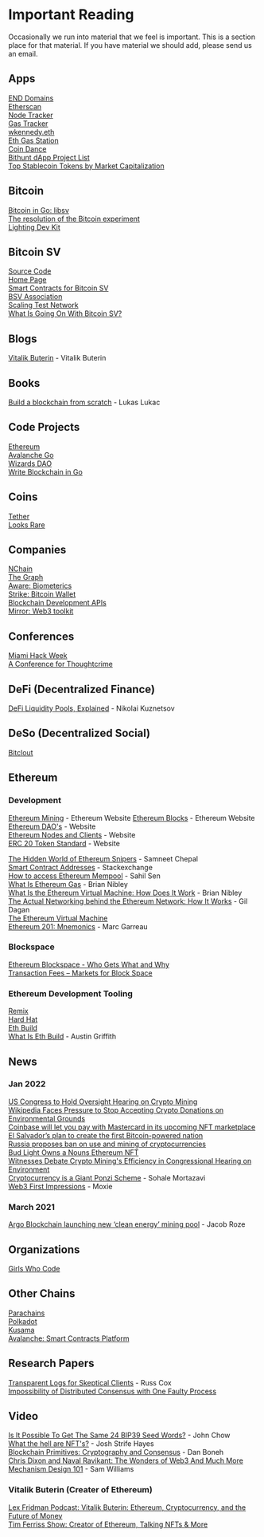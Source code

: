 # Important Reading

Occasionally we run into material that we feel is important. This is a section place for that material. If you have material we should add, please send us an email.

## Apps
[END Domains](https://app.ens.domains/)  
[Etherscan](https://etherscan.io/)  
[Node Tracker](https://etherscan.io/nodetracker)  
[Gas Tracker](https://etherscan.io/gastracker)  
[wkennedy.eth](https://etherscan.io/address/0x01D398ECb403BE33Cd6ED8c9Fefa1712Be48d8d8)  
[Eth Gas Station](https://ethgasstation.info/)  
[Coin Dance](https://coin.dance/)  
[Bithunt dApp Project List](https://bithunt.com/explore)  
[Top Stablecoin Tokens by Market Capitalization](https://coinmarketcap.com/view/stablecoin/)  


## Bitcoin
[Bitcoin in Go: libsv](https://github.com/libsv)  
[The resolution of the Bitcoin experiment](https://blog.plan99.net/the-resolution-of-the-bitcoin-experiment-dabb30201f7)  
[Lighting Dev Kit](https://lightningdevkit.org/)  


## Bitcoin SV
[Source Code](https://github.com/bitcoinsv/bsvd)  
[Home Page](https://bitcoinsv.io/)  
[Smart Contracts for Bitcoin SV](https://scrypt.io/)  
[BSV Association](https://bitcoinassociation.net/)  
[Scaling Test Network](https://bitcoinscaling.io/stats)  
[What Is Going On With Bitcoin SV?](https://www.coindesk.com/tech/2021/07/23/what-is-going-on-with-bitcoin-sv/)  


## Blogs
[Vitalik Buterin](https://vitalik.ca/) - Vitalik Buterin  


## Books
[Build a blockchain from scratch](https://web3coach.gumroad.com/l/build-a-blockchain-from-scratch-in-go) - Lukas Lukac  


## Code Projects
[Ethereum](https://github.com/ethereum/go-ethereum)  
[Avalanche Go](https://github.com/ava-labs/avalanchego)  
[Wizards DAO](https://github.com/wizardsdao/wizards)  
[Write Blockchain in Go](https://github.com/web3coach/the-blockchain-bar)  


## Coins
[Tether](https://tether.to/en/)  
[Looks Rare](https://coinmarketcap.com/currencies/looksrare/)  


## Companies
[NChain](https://nchain.com/)  
[The Graph](https://thegraph.com/en/)  
[Aware: Biometerics](https://www.aware.com/)  
[Strike: Bitcoin Wallet](https://strike.me/en/)  
[Blockchain Development APIs](https://infura.io/)  
[Mirror: Web3 toolkit](https://mirror.xyz/)


## Conferences
[Miami Hack Week](https://www.miamihackweek.com/)  
[A Conference for Thoughtcrime](https://www.hereticon.com/)  


## DeFi (Decentralized Finance)
[DeFi Liquidity Pools, Explained](https://cointelegraph.com/explained/defi-liquidity-pools-explained) - Nikolai Kuznetsov  


## DeSo (Decentralized Social)
[Bitclout](https://bitclout.com)  


## Ethereum

### Development
[Ethereum Mining](https://ethereum.org/en/developers/docs/consensus-mechanisms/pow/mining) - Ethereum Website
[Ethereum Blocks](https://ethereum.org/en/developers/docs/blocks) - Ethereum Website  
[Ethereum DAO's](https://ethereum.org/en/dao")  - Website  
[Ethereum Nodes and Clients](https://ethereum.org/en/developers/docs/nodes-and-clients) - Website  
[ERC 20 Token Standard](https://ethereum.org/en/developers/docs/standards/tokens/erc-20) - Website  

[The Hidden World of Ethereum Snipers](https://www.samchepal.com/the-hidden-world-of) - Samneet Chepal  
[Smart Contract Addresses](https://ethereum.stackexchange.com/questions/760/how-is-the-address-of-an-ethereum-contract-computed/761#761) - Stackexchange  
[How to access Ethereum Mempool](https://www.quicknode.com/guides/defi/how-to-access-ethereum-mempool) - Sahil Sen  
[What Is Ethereum Gas](https://www.sofi.com/learn/content/what-is-ethereum-gas) - Brian Nibley  
[What Is the Ethereum Virtual Machine: How Does It Work](https://www.sofi.com/learn/content/what-is-ethereum-virtual-machine) - Brian Nibley  
[The Actual Networking behind the Ethereum Network: How It Works](https://medium.com/orbs-network/the-actual-networking-behind-the-ethereum-network-how-it-works-6e147ca36b45) - Gil Dagan  
[The Ethereum Virtual Machine](https://cypherpunks-core.github.io/ethereumbook/13evm.html)  
[Ethereum 201: Mnemonics](https://wolovim.medium.com/ethereum-201-mnemonics-bb01a9108c38) - Marc Garreau  

### Blockspace
[Ethereum Blockspace - Who Gets What and Why](https://research.paradigm.xyz/ethereum-blockspace#overview-of-the-blockspace-market)  
[Transaction Fees – Markets for Block Space](https://www.bitcoinsuisse.com/research/decrypt/transaction-fees-markets-for-block-space)  

### Ethereum Development Tooling
[Remix](https://remix.ethereum.org/)  
[Hard Hat](https://hardhat.org/)  
[Eth Build](https://sandbox.eth.build/)  
[What Is Eth Build](https://www.youtube.com/watch?v=30pa790tIIA) - Austin Griffith  


## News

### Jan 2022
[US Congress to Hold Oversight Hearing on Crypto Mining](https://www.coindesk.com/policy/2022/01/06/us-congress-organizing-oversight-hearing-on-crypto-minings-environmental-footprint-report)  
[Wikipedia Faces Pressure to Stop Accepting Crypto Donations on Environmental Grounds](https://www.coindesk.com/business/2022/01/12/wikipedia-faces-pressure-to-stop-accepting-crypto-donations-on-environmental-grounds)  
[Coinbase will let you pay with Mastercard in its upcoming NFT marketplace](https://www.theverge.com/2022/1/18/22889359/coinbase-mastercard-nft-marketplace-payments)  
[El Salvador’s plan to create the first Bitcoin-powered nation](https://fortune.com/2022/01/19/el-salvador-bitcoin-economy-distressed-debt)  
[Russia proposes ban on use and mining of cryptocurrencies](https://www.cnbc.com/2022/01/20/russian-central-bank-proposes-banning-cryptocurrencies-crypto-mining.html)  
[Bud Light Owns a Nouns Ethereum NFT](https://decrypt.co/90860/bud-light-nouns-ethereum-nft-super-bowl-ad)  
[Witnesses Debate Crypto Mining's Efficiency in Congressional Hearing on Environment](https://www.coindesk.com/policy/2022/01/21/witnesses-debate-crypto-minings-efficiency-in-congressional-hearing-on-environment)  
[Cryptocurrency is a Giant Ponzi Scheme](https://jacobinmag.com/2022/01/cryptocurrency-scam-blockchain-bitcoin-economy-decentralization) - Sohale Mortazavi  
[Web3 First Impressions](https://moxie.org/2022/01/07/web3-first-impressions.html) - Moxie  

### March 2021
[Argo Blockchain launching new ‘clean energy’ mining pool](https://coingeek.com/argo-blockchain-launching-new-clean-energy-mining-pool) - Jacob Roze  


## Organizations
[Girls Who Code](https://girlswhocode.com/crypto)  


## Other Chains
[Parachains](https://parachains.info)  
[Polkadot](https://polkadot.network)  
[Kusama](https://kusama.network)  
[Avalanche: Smart Contracts Platform](https://www.avax.network/)  


## Research Papers
[Transparent Logs for Skeptical Clients](https://research.swtch.com/tlog) - Russ Cox  
[Impossibility of Distributed Consensus with One Faulty Process](https://groups.csail.mit.edu/tds/papers/Lynch/jacm85.pdf)  


## Video
[Is It Possible To Get The Same 24 BIP39 Seed Words?](https://www.youtube.com/watch?v=hjRntYh0ot8) - John Chow  
[What the hell are NFT's?](https://www.youtube.com/watch?v=XwMjPWOailQ) - Josh Strife Hayes  
[Blockchain Primitives: Cryptography and Consensus](https://www.youtube.com/watch?v=3jPYk7ucrjo) - Dan Boneh  
[Chris Dixon and Naval Ravikant: The Wonders of Web3 And Much More](https://www.youtube.com/watch?v=DlNDYMNJ5zQ)  
[Mechanism Design 101](https://www.youtube.com/watch?v=gCFlGLbI_kE) - Sam Williams  

### Vitalik Buterin (Creater of Ethereum)
[Lex Fridman Podcast: Vitalik Buterin: Ethereum, Cryptocurrency, and the Future of Money](https://www.youtube.com/watch?v=3x1b_S6Qp2Q)  
[Tim Ferriss Show: Creator of Ethereum, Talking NFTs & More](https://www.youtube.com/watch?v=42uhsP4vvCE)  
